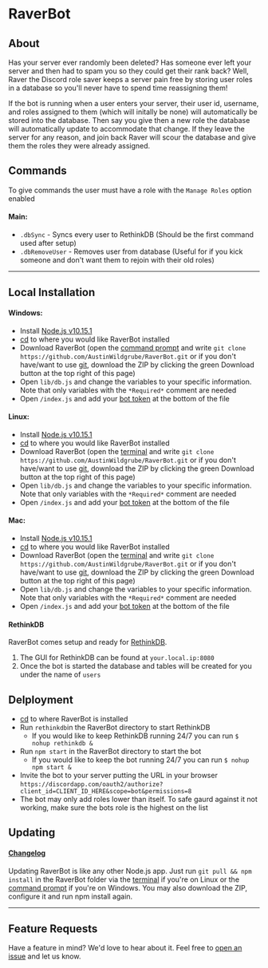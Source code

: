 # RaverBot

## About

Has your server ever randomly been deleted? Has someone ever left your server and then had to spam you so they could get their rank back? Well, Raver the Discord role saver keeps a server pain free by storing user roles in a database so you'll never have to spend time reassigning them!

If the bot is running when a user enters your server, their user id, username, and roles assigned to them (which will initally be none) will automatically be stored into the database. Then say you give then a new role the database will automatically update to accommodate that change. If they leave the server for any reason, and join back Raver will scour the database and give them the roles they were already assigned.

## Commands
To give commands the user must have a role with the `Manage Roles` option enabled
#### Main:
- `.dbSync` - Syncs every user to RethinkDB (Should be the first command used after setup)
- `.dbRemoveUser` - Removes user from database (Useful for if you kick someone and don't want them to rejoin with their old roles)

---

<a name="localconfig" />

## Local Installation
#### Windows:
- Install [Node.js v10.15.1](https://nodejs.org/en)
- [cd](https://en.wikipedia.org/wiki/Cd_%28command%29) to where you would like RaverBot installed
- Download RaverBot (open the [command prompt](http://windows.microsoft.com/en-us/windows/command-prompt-faq) and write `git clone https://github.com/AustinWildgrube/RaverBot.git` or if you don't have/want to use [git](https://git-scm.com/downloads), download the ZIP by clicking the green Download button at the top right of this page)
- Open `lib/db.js` and change the variables to your specific information. Note that only variables with the `*Required*` comment are needed
- Open `/index.js` and add your [bot token](https://discordapp.com/developers/applications/) at the bottom of the file

#### Linux:
- Install [Node.js v10.15.1](https://nodejs.org/en)
- [cd](https://en.wikipedia.org/wiki/Cd_%28command%29) to where you would like RaverBot installed
- Download RaverBot (open the [terminal](http://www.howtogeek.com/140679/beginner-geek-how-to-start-using-the-linux-terminal) and write `git clone https://github.com/AustinWildgrube/RaverBot.git` or if you don't have/want to use [git](https://git-scm.com/downloads), download the ZIP by clicking the green Download button at the top right of this page)
- Open `lib/db.js` and change the variables to your specific information. Note that only variables with the `*Required*` comment are needed
- Open `/index.js` and add your [bot token](https://discordapp.com/developers/applications/) at the bottom of the file

#### Mac:
- Install [Node.js v10.15.1](https://nodejs.org/en)
- [cd](https://en.wikipedia.org/wiki/Cd_%28command%29) to where you would like RaverBot installed
- Download RaverBot (open the [terminal](http://blog.teamtreehouse.com/introduction-to-the-mac-os-x-command-line) and write `git clone https://github.com/AustinWildgrube/RaverBot.git` or if you don't have/want to use [git](https://git-scm.com/downloads), download the ZIP by clicking the green Download button at the top right of this page)
- Open `lib/db.js` and change the variables to your specific information. Note that only variables with the `*Required*` comment are needed
- Open `/index.js` and add your [bot token](https://discordapp.com/developers/applications/) at the bottom of the file

#### RethinkDB
RaverBot comes setup and ready for [RethinkDB](https://www.rethinkdb.com/).

1. The GUI for RethinkDB can be found at `your.local.ip:8080`
2. Once the bot is started the database and tables will be created for you under the name of `users`

## Delployment
- [cd](https://en.wikipedia.org/wiki/Cd_%28command%29) to where RaverBot is installed
- Run `rethinkdb`in the RaverBot directory to start RethinkDB
  - If you would like to keep RethinkDB running 24/7 you can run `$ nohup rethinkdb &` 
- Run `npm start` in the RaverBot directory to start the bot
  - If you would like to keep the bot running 24/7 you can run `$ nohup npm start &`
- Invite the bot to your server putting the URL in your browser `https://discordapp.com/oauth2/authorize?client_id=CLIENT_ID_HERE&scope=bot&permissions=8`
- The bot may only add roles lower than itself. To safe gaurd against it not working, make sure the bots role is the highest on the list

## Updating
#### [Changelog](CHANGELOG.md)
Updating RaverBot is like any other Node.js app. Just run `git pull && npm install` in the RaverBot folder via the [terminal](http://www.howtogeek.com/140679/beginner-geek-how-to-start-using-the-linux-terminal) if you're on Linux or the [command prompt](http://windows.microsoft.com/en-us/windows/command-prompt-faq) if you're on Windows. You may also download the ZIP, configure it and run npm install again.

---

## Feature Requests

Have a feature in mind? We'd love to hear about it. Feel free to [open an issue](https://github.com/AustinWildgrube/RaverBot/issues/new) and let us know.
